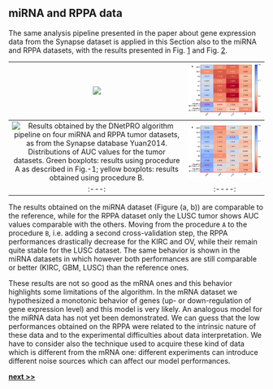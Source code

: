 ## miRNA and RPPA data

The same analysis pipeline presented in the paper about gene expression data from the Synapse dataset is applied in this Section also to the miRNA and RPPA datasets, with the results presented in Fig. [1]() and Fig. [2]().

| ![](../../../img/RPPA_boxplot.png) | ![](https://raw.githubusercontent.com/Nico-Curti/PhDthesis/master/img/miRNA_tables.svg?token=AF4CJX2UBHQOJAMLOL7O24S5WBJQ6)
|:---:|:----:|
| ![Results obtained by the DNetPRO algorithm pipeline on four miRNA and RPPA tumor datasets, as from the Synapse database [Yuan2014](https://www.nature.com/articles/nbt.2940). Distributions of AUC values for the tumor datasets. Green boxplots: results using procedure `A` as described in Fig.[-1](../../../img/dnet_pipe.pdf); yellow boxplots: results obtained using procedure `B`.](../../../img/miRNA_boxplot.png) | ![Comparison of DNetPRO results with the methods used in the paper of Yuan et al.: max AUC values obtained over the 10-Fold cross-validation procedure.](https://raw.githubusercontent.com/Nico-Curti/PhDthesis/master/img/mRNA_tables.svg?token=AF4CJX6PGROD5AJX4CSQXSK5WBJFG&sanitize=true)|
|:---:|:----:|


The results obtained on the miRNA dataset (Figure (a, b)) are comparable to the reference, while for the RPPA dataset only the LUSC tumor shows AUC values comparable with the others.
Moving from the procedure `A` to the procedure `B`, i.e. adding a second cross-validation step, the RPPA performances drastically decrease for the KIRC and OV, while their remain quite stable for the LUSC dataset.
The same behavior is shown in the miRNA datasets in which however both performances are still comparable or better (KIRC, GBM, LUSC) than the reference ones.

These results are not so good as the mRNA ones and this behavior highlights some limitations of the algorithm.
In the mRNA dataset we hypothesized a monotonic behavior of genes (up- or down-regulation of gene expression level) and this model is very likely.
An analogous model for the miRNA data has not yet been demonstrated.
We can guess that the low performances obtained on the RPPA were related to the intrinsic nature of these data and to the experimental difficulties about data interpretation.
We have to consider also the technique used to acquire these kind of data which is different from the mRNA one: different experiments can introduce different noise sources which can affect our model performances.

[**next >>**](./Ranking.md)
